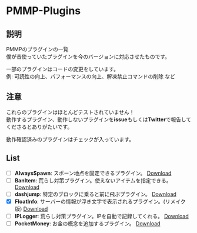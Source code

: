 # PMMP-Plugins

## 説明
PMMPのプラグインの一覧  
僕が昔使っていたプラグインを今のバージョンに対応させたものです。  

一部のプラグインはコードの変更をしています。  
例: 可読性の向上、パフォーマンスの向上、解凍禁止コマンドの削除 など

## 注意
これらのプラグインはほとんどテストされていません！  
動作するプラグイン、動作しないプラグインを**issue**もしくは**Twitter**で報告してくださるとありがたいです。  

動作確認済みのプラグインはチェックが入っています。


## List
 - [ ] **AlwaysSpawn**: スポーン地点を固定できるプラグイン。 <!-- [PocketMine Forums](https://forums.pocketmine.net/plugins/alwaysspawn.284/) --> [Download](https://github.com/Nerahikada/PMMP-Plugins/releases/download/Plugins/AlwaysSpawn_v2.2.2.11.phar)
 - [ ] **BanItem**: 荒らし対策プラグイン。使えないアイテムを指定できる。 <!-- [Github](https://github.com/LDX-MCPE/BanItem) --> [Download](https://github.com/Nerahikada/PMMP-Plugins/releases/download/Plugins/BanItem_v2.2.11.phar)
 - [ ] **dashjump**: 特定のブロックに乗ると前に飛ぶプラグイン。 <!-- [MinecraftPE ForumUploader](http://uploader.mcpe.jp/detail?c=140) --> [Download](https://github.com/Nerahikada/PMMP-Plugins/releases/download/Plugins/dashjump_v1.1.11.phar)
 - [x] **FloatInfo**: サーバーの情報が浮き文字で表示されるプラグイン。(リメイク版) [Download](https://github.com/Nerahikada/PMMP-Plugins/releases/download/Plugins/FloatInfo_v1.0.11.1.phar)
 - [ ] **IPLogger**: 荒らし対策プラグイン。IPを自動で記録してくれる。 <!-- [PocketMine Forusm](https://github.com/PEMapModder/Small-ZC-Plugins/tree/master/IPLogger) --> [Download](https://github.com/Nerahikada/PMMP-Plugins/releases/download/Plugins/IPLogger_v1.3.11.phar)
 - [ ] **PocketMoney**: お金の概念を追加するプラグイン。 <!-- [Github](https://github.com/MinecrafterJPN/PocketMoney) --> [Download](https://github.com/Nerahikada/PMMP-Plugins/releases/download/Plugins/PocketMoney_v4.0.1.11.phar)